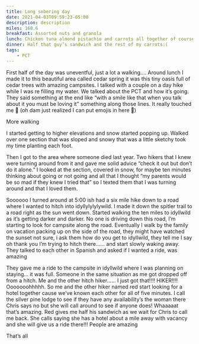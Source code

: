 ```yaml
---
title: Long sobering day
date: 2021-04-03T09:59:23-05:00
description: description
miles: 168.6
breakfast: Assorted nuts and granola
lunch: Chicken tuna almond pistachio and carrots all together of course
dinner: Half that guy’s sandwich and the rest of my carrots:(
tags: 
    - PCT
---
```


First half of the day was uneventful, just a lot a walking.... Around lunch I made it to this beautiful area called cedar spring it was this tiny oasis full of cedar trees with amazing campsites. I talked with a couple on a day hike while I was re filling my water. We talked about the PCT and how it’s going. They said something at the end like “with a smile like that when you talk about it you must be loving it” something along those lines. It really touched me 🥰 (oh dam just realized I can put emojis in here 🥳)

More walking

I started getting to higher elevations and snow started popping up. Walked over one section that was sloped and snowy that was a little sketchy took my time planting each foot.

Then I got to the area where someone died last year. Two hikers that I knew were turning around from it and gave me solid advice “check it out but don’t do it alone.” I looked at the section, covered in snow, for maybe ten minutes thinking about going or not going and all that I thought “my parents would be so mad if they knew I tried that” so I texted them that I was turning around and that I loved them.

Soooooo I turned around at 5:00 ish had a six mile hike down to a road where I wanted to hitch into idyllylylylywild. I made it down the spitler trail to a road right as the sun went down. Started walking the ten miles to idyllwild as it’s getting darker and darker. No one is driving down this road, I’m starting to look for campsite along the road. Eventually I walk by the family on vacation packing up on the side of the road, they might have watched the sunset not sure, i ask them how do you get to idyllwild, they tell me I say oh thank you I’m trying to hitch there...... and start slowly waking away. They talked to each other in Spanish and asked if I wanted a ride, was amazing

They gave me a ride to the campsite in idyllwild where I was planning on staying... it was full. Someone in the same situation as me got dropped off from a hitch. Me and the other hitch hiker...... I just got that!!!! HIKER!!!! Ooooooohhhhh. So me and the other hiker named red start looking for a hotel together cause we’ve known each other for all of five minutes. I call the silver pine lodge to see if they have any availability’s the woman there Chris says no but she will call around to see if anyone does! Whaaaaat that’s amazing. Red gives me half his sandwich as we wait for Chris to call me back. She calls saying she has a hotel about a mile away with vacancy and she will give us a ride there!!! People are amazing

That’s all